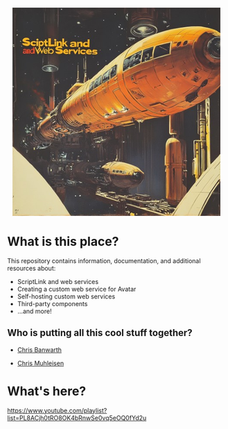 <!-- u240613 -->

<div align="center">

  ![logo](./.github/images/logos/ScriptLinkAndWebServices_README.jpeg)

</div>

# What is this place?

This repository contains information, documentation, and additional resources about:

* ScriptLink and web services
* Creating a custom web service for Avatar
* Self-hosting custom web services
* Third-party components
* ...and more!

## Who is putting all this cool stuff together?

* [Chris Banwarth](https://github.com/APrettyCoolProgram)

* [Chris Muhleisen](URL)

# What's here?

https://www.youtube.com/playlist?list=PL8ACjh0tRO8OK4bRnwSe0vq5eOQ0fYd2u